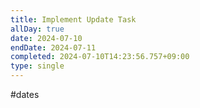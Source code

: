 ```yaml
---
title: Implement Update Task
allDay: true
date: 2024-07-10
endDate: 2024-07-11
completed: 2024-07-10T14:23:56.757+09:00
type: single
---
```

#dates 